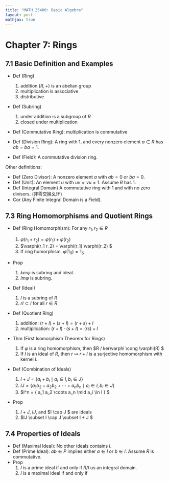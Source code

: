 ```yaml
---
title: "MATH 25400: Basic Algebra"
layout: post
mathjax: true
---
```


# Chapter 7: Rings

## 7.1 Basic Definition and Examples
- Def (Ring)
    1. addition $(R, +)$ is an abelian group
    2. multiplication is associative
    3. distributive
- Def (Subring)
    1. under addition is a subgroup of $R$
    2. closed under multiplication

- Def (Commutative Ring): multiplication is commutative
- Def (Division Ring): A ring with 1, and every nonzero element $a \in R$ has $ab = ba = 1$.
- Def (Field): A commutative division ring. 

Other definitions:

- Def (Zero Divisor): A nonzero element $a$ with $ab = 0$ or $ba = 0$.
- Def (Unit): An element $u$ with $uv = vu = 1$. Assume $R$ has 1. 
- Def (Integral Domain) A commutative ring with 1 and with no zero divisors. (非零交换幺环)
- Cor (Any Finite Integral Domain is a Field).


## 7.3 Ring Homomorphisms and Quotient Rings
- Def (Ring Homomorphism): For any $r_1, r_2 \in R$
    1. $\varphi(r_1 + r_2) = \varphi(r_1) + \varphi(r_2)$
    2. $\varphi(r_1 r_2) = \varphi(r_1) \varphi(r_2) $
    3. If ring homorphism, $\varphi(1_R) = 1_S$
- Prop
    1. $ker\varphi$ is subring and ideal.
    2. $Im\varphi$ is subring.
- Def (Ideal)
    1. $I$ is a subring of $R$
    2. $rI \subset I$ for all $r \in R$
- Def (Quotient Ring)
    1. addition: $(r + I) + (s + I) = (r+s) + I$
    2. multiplication: $(r + I) \cdot (s + I) = (rs) + I$
- Thm (First Isomorphism Theorem for Rings)
    1. If $\varphi$ is a ring homomorphism, then $R / ker\varphi \cong \varphi(R) $
    2. If $I$ is an ideal of $R$, then $r \mapsto r + I$ is a surjective homomorphism with kernel $I$. 

- Def (Combination of Ideals)
    1. $I + J = \{a_i + b_i \mid a_i \in I, b_i \in J \}$ 
    2. $IJ = \{a_1 b_2 + a_2 b_2 + \cdots + a_n b_n \mid a_i \in I, b_i \in J\}$
    3. $I^n = \{ a_1 a_2 \cdots a_n \mid a_i \in I \} $
- Prop
    1. $I + J$, $IJ$, and $I \cap J $ are ideals
    1. $IJ \subset I \cap J \subset I + J $

## 7.4 Properties of Ideals
- Def (Maximal Ideal): No other ideals contains $I$. 
- Def (Prime Ideal): $ab \in P$ implies either $a \in I$ or $b \in I$. Assume $R$ is commutative.
- Prop
    1. $I$ is a prime ideal if and only if $R/I$ us an integral domain.
    2. $I$ is a maximal ideal if and only if 